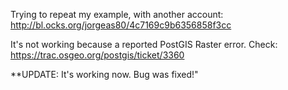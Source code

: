 Trying to repeat my example, with another account: http://bl.ocks.org/jorgeas80/4c7169c9b6356858f3cc

It's not working because a reported PostGIS Raster error. Check: https://trac.osgeo.org/postgis/ticket/3360

**UPDATE: It's working now. Bug was fixed!"
